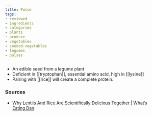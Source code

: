 ```yaml
---
title: Pulse
tags:
- reviewed
- ingredients
- categories
- plants
- produce
- vegetables
- seeded-vegetables
- legumes
- pulses
---
```

* An edible seed from a legume plant
* Deficient in [[tryptophan]], essential amino acid, high in [[lysine]]
* Pairing with [[rice]] will create a complete protein.

### Sources
* [Why Lentils And Rice Are Scientifically Delicious Together | What’s Eating Dan](https://www.youtube.com/watch?v=fxh_9Qq9zvY)